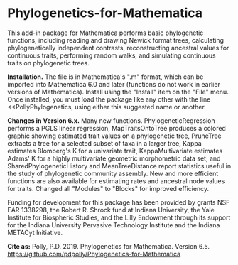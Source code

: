 # Phylogenetics-for-Mathematica
This add-in package for Mathematica performs basic phylogenetic functions, including reading and drawing Newick format trees, calculating phylogenetically independent contrasts, reconstructing ancestral values for continuous traits, performing random walks, and simulating continuous traits on phylogenetic trees.

<b>Installation.</b> The file is in Mathematica's ".m" format, which can be imported into Mathematica 6.0 and later (functions do not work in earlier versions of Mathematica). Install using the "Install" item on the "File" menu. Once installed, you must load the package like any other with the line <<PollyPhylogenetics, using either this suggested name or another.

<b>Changes in Version 6.x.</b>  Many new functions.  PhylogeneticRegression performs a PGLS linear regression, MapTraitsOntoTree produces a colored graphic showing estimated trait values on a phylogenetic tree, PruneTree extracts a tree for a selected subset of taxa in a larger tree, Kappa estimates Blomberg's K for a univariate trait, KappaMultivariate estimates Adams' K for a highly multivariate geometric morphometric data set, and SharedPhylogeneticHistory and MeanTreeDistance report statistics useful in the study of phylogenetic community assembly.  New and more efficient functions are also available for estimating rates and ancestral node values for traits.  Changed all "Modules" to "Blocks" for improved efficiency.

Funding for development for this package has been provided by grants NSF EAR 1338298, the Robert R. Shrock fund at Indiana University, the Yale Institute for Biospheric Studies, and the Lilly Endowment through its support for the Indiana University Pervasive Technology Institute and the Indiana METACyt Initiative.

<b>Cite as:</b> Polly, P.D. 2019. Phylogenetics for Mathematica. Version 6.5. https://github.com/pdpolly/Phylogenetics-for-Mathematica
